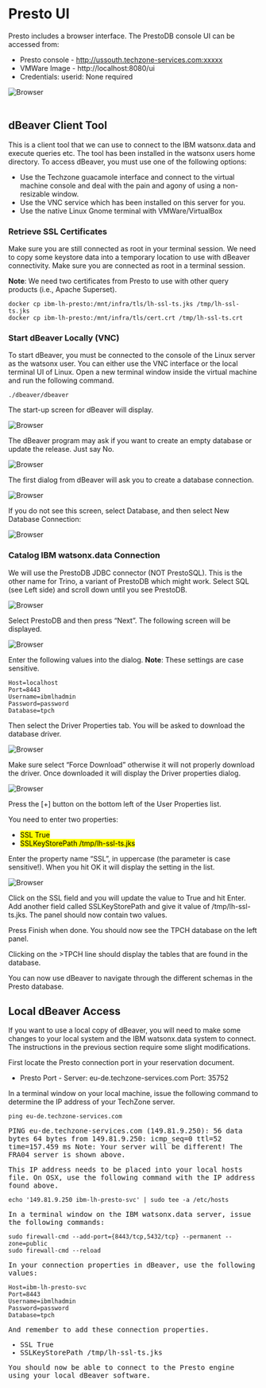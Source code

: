 # Presto UI
Presto includes a browser interface. The PrestoDB console UI can be accessed from:

   * Presto console - http://ussouth.techzone-services.com:xxxxx
   * VMWare Image - http://localhost:8080/ui
   * Credentials: userid: None required
   
![Browser](wxd-images/presto-ui.png)   
 
## dBeaver Client Tool
This is a client tool that we can use to connect to the IBM watsonx.data and execute queries etc. The tool has been installed in the watsonx users home directory. To access dBeaver, you must use one of the following options:

   * Use the Techzone guacamole interface and connect to the virtual machine console and deal with the pain and agony of using a non-resizable window.
   * Use the VNC service which has been installed on this server for you.
   * Use the native Linux Gnome terminal with VMWare/VirtualBox

### Retrieve SSL Certificates
Make sure you are still connected as root in your terminal session. We need to copy some keystore data into a temporary location to use with dBeaver connectivity. Make sure you are connected as root in a terminal session.

**Note**: We need two certificates from Presto to use with other query products (i.e., Apache Superset).
```
docker cp ibm-lh-presto:/mnt/infra/tls/lh-ssl-ts.jks /tmp/lh-ssl-ts.jks
docker cp ibm-lh-presto:/mnt/infra/tls/cert.crt /tmp/lh-ssl-ts.crt
```

### Start dBeaver Locally (VNC)
To start dBeaver, you must be connected to the console of the Linux server as the watsonx user. You can either use the VNC interface or the local terminal UI of Linux. Open a new terminal window inside the virtual machine and run the following command.
```
./dbeaver/dbeaver
```
The start-up screen for dBeaver will display.

![Browser](wxd-images/dbeaver-startup.png) 
 
The dBeaver program may ask if you want to create an empty database or update the release. Just say No.

![Browser](wxd-images/dbeaver-sample.png) 

The first dialog from dBeaver will ask you to create a database connection.

![Browser](wxd-images/dbeaver-connection.png)

 
If you do not see this screen, select Database, and then select New Database Connection:

![Browser](wxd-images/dbeaver-newcatalog.png)
 
### Catalog IBM watsonx.data Connection
We will use the PrestoDB JDBC connector (NOT PrestoSQL). This is the other name for Trino, a variant of PrestoDB which might work. Select SQL (see Left side) and scroll down until you see PrestoDB. 

![Browser](wxd-images/dbeaver-selectpresto.png)
 
Select PrestoDB and then press “Next”. The following screen will be displayed.

![Browser](wxd-images/dbeaver-credentials.png)
 
Enter the following values into the dialog. 
**Note**: These settings are case sensitive.
``` 
Host=localhost
Port=8443
Username=ibmlhadmin
Password=password
Database=tpch
```
Then select the Driver Properties tab. You will be asked to download the database driver.

![Browser](wxd-images/dbeaver-download.png) 

Make sure select “Force Download” otherwise it will not properly download the driver. Once downloaded it will display the Driver properties dialog.

![Browser](wxd-images/dbeaver-settings.png)
 
Press the [+] button on the bottom left of the User Properties list.
 
You need to enter two properties:

   * <mark>SSL True</mark>
   * <mark>SSLKeyStorePath /tmp/lh-ssl-ts.jks</mark>

Enter the property name “SSL”, in uppercase (the parameter is case sensitive!). When you hit OK it will display the setting in the list.

![Browser](wxd-images/dbeaver-setting-list.png)
  
Click on the SSL field and you will update the value to True and hit Enter.
Add another field called SSLKeyStorePath and give it value of /tmp/lh-ssl-ts.jks. The panel should now contain two values.

 
Press Finish when done. You should now see the TPCH database on the left panel.
 
Clicking on the >TPCH line should display the tables that are found in the database.
 
You can now use dBeaver to navigate through the different schemas in the Presto database.

## Local dBeaver Access
If you want to use a local copy of dBeaver, you will need to make some changes to your local system and the IBM watsonx.data system to connect. The instructions in the previous section require some slight modifications.
 
First locate the Presto connection port in your reservation document.

   * Presto Port - Server: eu-de.techzone-services.com Port: 35752

In a terminal window on your local machine, issue the following command to determine the IP address of your TechZone server.
```
ping eu-de.techzone-services.com
```
<tt fontsize=6>
PING eu-de.techzone-services.com (149.81.9.250): 56 data bytes
64 bytes from 149.81.9.250: icmp_seq=0 ttl=52 time=157.459 ms
</mark>
Note: Your server will be different! The FRA04 server is shown above.

This IP address needs to be placed into your local hosts file. On OSX, use the following command with the IP address found above.
```
echo '149.81.9.250 ibm-lh-presto-svc' | sudo tee -a /etc/hosts
```
In a terminal window on the IBM watsonx.data server, issue the following commands:
```
sudo firewall-cmd --add-port={8443/tcp,5432/tcp} --permanent --zone=public
sudo firewall-cmd --reload
```
In your connection properties in dBeaver, use the following values:
```
Host=ibm-lh-presto-svc
Port=8443
Username=ibmlhadmin
Password=password
Database=tpch
```
And remember to add these connection properties.

   * SSL True
   * SSLKeyStorePath /tmp/lh-ssl-ts.jks
   
You should now be able to connect to the Presto engine using your local dBeaver software.

